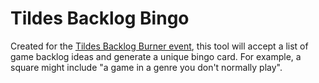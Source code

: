 # Tildes Backlog Bingo

Created for the [Tildes Backlog Burner event](https://tildes.net/~games/1brk/announcing_the_tildes_backlog_burner_event_for_2023_shrink_your_unplayed_games_list_this_november#comments), this tool will accept a list of game backlog ideas and generate a unique bingo card.  For example, a square might include "a game in a genre you don't normally play".
